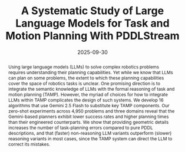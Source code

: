 ---
layout: 'publication'
title: "A Systematic Study of Large Language Models for Task and Motion Planning With PDDLStream"
collection: publications
type: 'preprint'
permalink: /publication/2025-systematic-study-of-llms-for-tamp
excerpt: 'We conduct a large-scale evaluation of LLMs applied to TAMP problems using a base PDDLStream planner as a verifier. We find the the LLM-based planners are on average less successful and slower than engineered baselines.'
date: 2025-09-30
paperurl: 'https://arxiv.org/pdf/2510.00182'
authors: '<strong>Jorge Mendez-Mendez</strong>'
thumbnail: 'LLM-PDDLStream-Combinatorial.png'
abstract: 'Using large language models (LLMs) to solve complex robotics problems requires understanding their planning capabilities. Yet while we know that LLMs can plan on some problems, the extent to which these planning capabilities cover the space of robotics tasks is unclear. One promising direction is to integrate the semantic knowledge of LLMs with the formal reasoning of task and motion planning (TAMP). However, the myriad of choices for how to integrate LLMs within TAMP complicates the design of such systems. We develop 16 algorithms that use Gemini 2.5 Flash to substitute key TAMP components. Our zero-shot experiments across 4,950 problems and three domains reveal that the Gemini-based planners exhibit lower success rates and higher planning times than their engineered counterparts. We show that providing geometric details increases the number of task-planning errors compared to pure PDDL descriptions, and that (faster) non-reasoning LLM variants outperform (slower) reasoning variants in most cases, since the TAMP system can direct the LLM to correct its mistakes.'
bibtex: "@article{mendez2025systematic,
    <br> author = {Mendez-Mendez, Jorge},
    <br> journal = {arXiv preprint arXiv:2510.00182},
    <br> title = {A Systematic Study of Large Language Models for Task and Motion Planning With {PDDLStream}},
    <br> year = {2025},
    <br>}"
---